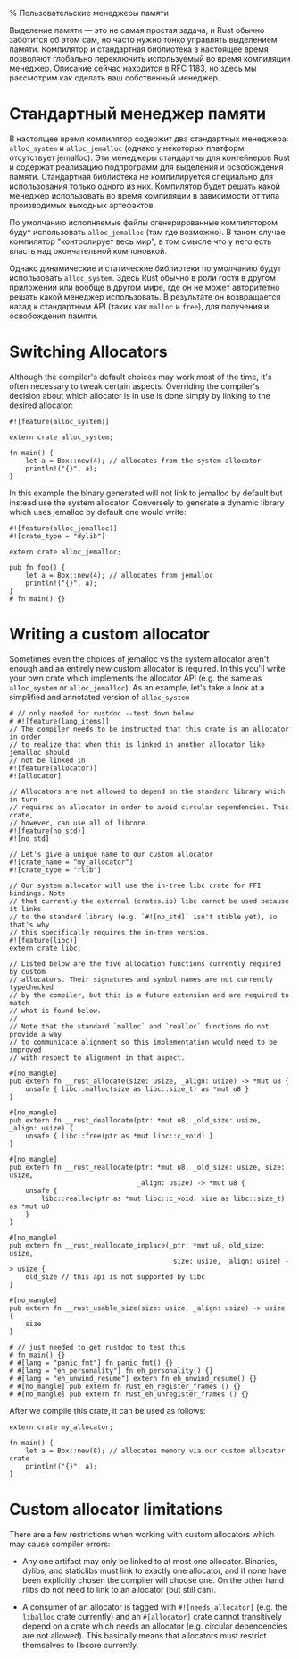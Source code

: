 % Пользовательские менеджеры памяти

Выделение памяти — это не самая простая задача, и Rust обычно заботится об этом
сам, но часто нужно тонко управлять выделением памяти. Компилятор и стандартная
библиотека в настоящее время позволяют глобально переключить используемый
во время компиляции менеджер. Описание сейчас находится в [RFC 1183][rfc], но
здесь мы рассмотрим как сделать ваш собственный менеджер.

[rfc]: https://github.com/rust-lang/rfcs/blob/master/text/1183-swap-out-jemalloc.md

# Стандартный менеджер памяти

В настоящее время компилятор содержит два стандартных менеджера: `alloc_system`
и `alloc_jemalloc` (однако у некоторых платформ отсутствует jemalloc).
Эти менеджеры стандартны для контейнеров Rust и содержат реализацию подпрограмм
для выделения и освобождения памяти. Стандартная библиотека не компилируется
специально для использования только одного из них. Компилятор будет решать какой
менеджер использовать во время компиляции в зависимости от типа производимых
выходных артефактов.

По умолчанию исполняемые файлы сгенерированные компилятором будут использовать
`alloc_jemalloc` (там где возможно). В таком случае компилятор "контролирует
весь мир", в том смысле что у него есть власть над окончательной компоновкой.

Однако динамические и статические библиотеки по умолчанию будут использовать
`alloc_system`. Здесь Rust обычно в роли гостя в другом приложении или вообще в
другом мире, где он не может авторитетно решать какой менеджер использовать.
В результате он возвращается назад к стандартным API (таких как `malloc` и
`free`), для получения и освобождения памяти.

# Switching Allocators

Although the compiler's default choices may work most of the time, it's often
necessary to tweak certain aspects. Overriding the compiler's decision about
which allocator is in use is done simply by linking to the desired allocator:

```rust,no_run
#![feature(alloc_system)]

extern crate alloc_system;

fn main() {
    let a = Box::new(4); // allocates from the system allocator
    println!("{}", a);
}
```

In this example the binary generated will not link to jemalloc by default but
instead use the system allocator. Conversely to generate a dynamic library which
uses jemalloc by default one would write:

```rust,ignore
#![feature(alloc_jemalloc)]
#![crate_type = "dylib"]

extern crate alloc_jemalloc;

pub fn foo() {
    let a = Box::new(4); // allocates from jemalloc
    println!("{}", a);
}
# fn main() {}
```

# Writing a custom allocator

Sometimes even the choices of jemalloc vs the system allocator aren't enough and
an entirely new custom allocator is required. In this you'll write your own
crate which implements the allocator API (e.g. the same as `alloc_system` or
`alloc_jemalloc`). As an example, let's take a look at a simplified and
annotated version of `alloc_system`

```rust,no_run
# // only needed for rustdoc --test down below
# #![feature(lang_items)]
// The compiler needs to be instructed that this crate is an allocator in order
// to realize that when this is linked in another allocator like jemalloc should
// not be linked in
#![feature(allocator)]
#![allocator]

// Allocators are not allowed to depend on the standard library which in turn
// requires an allocator in order to avoid circular dependencies. This crate,
// however, can use all of libcore.
#![feature(no_std)]
#![no_std]

// Let's give a unique name to our custom allocator
#![crate_name = "my_allocator"]
#![crate_type = "rlib"]

// Our system allocator will use the in-tree libc crate for FFI bindings. Note
// that currently the external (crates.io) libc cannot be used because it links
// to the standard library (e.g. `#![no_std]` isn't stable yet), so that's why
// this specifically requires the in-tree version.
#![feature(libc)]
extern crate libc;

// Listed below are the five allocation functions currently required by custom
// allocators. Their signatures and symbol names are not currently typechecked
// by the compiler, but this is a future extension and are required to match
// what is found below.
//
// Note that the standard `malloc` and `realloc` functions do not provide a way
// to communicate alignment so this implementation would need to be improved
// with respect to alignment in that aspect.

#[no_mangle]
pub extern fn __rust_allocate(size: usize, _align: usize) -> *mut u8 {
    unsafe { libc::malloc(size as libc::size_t) as *mut u8 }
}

#[no_mangle]
pub extern fn __rust_deallocate(ptr: *mut u8, _old_size: usize, _align: usize) {
    unsafe { libc::free(ptr as *mut libc::c_void) }
}

#[no_mangle]
pub extern fn __rust_reallocate(ptr: *mut u8, _old_size: usize, size: usize,
                                _align: usize) -> *mut u8 {
    unsafe {
        libc::realloc(ptr as *mut libc::c_void, size as libc::size_t) as *mut u8
    }
}

#[no_mangle]
pub extern fn __rust_reallocate_inplace(_ptr: *mut u8, old_size: usize,
                                        _size: usize, _align: usize) -> usize {
    old_size // this api is not supported by libc
}

#[no_mangle]
pub extern fn __rust_usable_size(size: usize, _align: usize) -> usize {
    size
}

# // just needed to get rustdoc to test this
# fn main() {}
# #[lang = "panic_fmt"] fn panic_fmt() {}
# #[lang = "eh_personality"] fn eh_personality() {}
# #[lang = "eh_unwind_resume"] extern fn eh_unwind_resume() {}
# #[no_mangle] pub extern fn rust_eh_register_frames () {}
# #[no_mangle] pub extern fn rust_eh_unregister_frames () {}
```

After we compile this crate, it can be used as follows:

```rust,ignore
extern crate my_allocator;

fn main() {
    let a = Box::new(8); // allocates memory via our custom allocator crate
    println!("{}", a);
}
```

# Custom allocator limitations

There are a few restrictions when working with custom allocators which may cause
compiler errors:

* Any one artifact may only be linked to at most one allocator. Binaries,
  dylibs, and staticlibs must link to exactly one allocator, and if none have
  been explicitly chosen the compiler will choose one. On the other hand rlibs
  do not need to link to an allocator (but still can).

* A consumer of an allocator is tagged with `#![needs_allocator]` (e.g. the
  `liballoc` crate currently) and an `#[allocator]` crate cannot transitively
  depend on a crate which needs an allocator (e.g. circular dependencies are not
  allowed). This basically means that allocators must restrict themselves to
  libcore currently.
